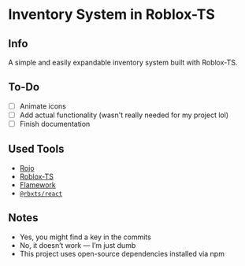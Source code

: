 # Inventory System in Roblox-TS

## Info
A simple and easily expandable inventory system built with Roblox-TS.

## To-Do
- [ ] Animate icons
- [ ] Add actual functionality (wasn't really needed for my project lol)
- [ ] Finish documentation

##  Used Tools
- [Rojo](https://rojo.space/)
- [Roblox-TS](https://roblox-ts.github.io/)
- [Flamework](https://flamework.dev/)
- [`@rbxts/react`](https://www.npmjs.com/package/@rbxts/react)

##  Notes
- Yes, you might find a key in the commits  
- No, it doesn’t work — I’m just dumb  
- This project uses open-source dependencies installed via npm  
